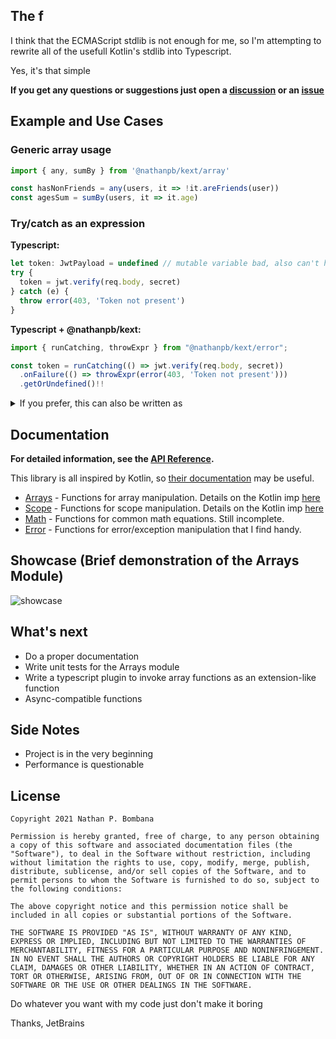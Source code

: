 ## The f

I think that the ECMAScript stdlib is not enough for me, so I'm attempting to rewrite all of the usefull Kotlin's stdlib into Typescript.

Yes, it's that simple

**If you get any questions or suggestions just open a [discussion](https://github.com/NathanPB/kext/discussions) or an [issue](https://github.com/NathanPB/kext/issues)**

## Example and Use Cases

### Generic array usage

```ts
import { any, sumBy } from '@nathanpb/kext/array'

const hasNonFriends = any(users, it => !it.areFriends(user))
const agesSum = sumBy(users, it => it.age)
```

### Try/catch as an expression

**Typescript:**

```ts
let token: JwtPayload = undefined // mutable variable bad, also can't have it's type inferred
try {
  token = jwt.verify(req.body, secret)
} catch (e) {
  throw error(403, 'Token not present')
}
```

**Typescript + @nathanpb/kext:**

```ts
import { runCatching, throwExpr } from "@nathanpb/kext/error";

const token = runCatching(() => jwt.verify(req.body, secret))
  .onFailure(() => throwExpr(error(403, 'Token not present')))
  .getOrUndefined()!!
```

<details>
  <summary>If you prefer, this can also be written as</summary>

  ```ts
  const token = runCatching(() => jwt.verify(req.body, secret))
    .recover(() => throwExpr(error(403, 'Token not present')))
    .getOrThrow()
  ```

  ```ts
  const token = runCatching(() => jwt.verify(req.body, secret))
    .recover(() => { throw error(403, 'Token not present') })
    .getOrThrow()
  ```
</details>

## Documentation

**For detailed information, see the [API Reference](https://kext.nathanpb.dev).**

This library is all inspired by Kotlin, so [their documentation](https://kotlinlang.org/docs/home.html) may be useful.

- [Arrays](https://kext.nathanpb.dev/modules/array.html) - Functions for array manipulation. Details on the Kotlin imp [here](https://kotlinlang.org/api/latest/jvm/stdlib/kotlin.collections/-list/)
- [Scope](https://kext.nathanpb.dev/modules/scope.html) - Functions for scope manipulation. Details on the Kotlin imp [here](https://kotlinlang.org/docs/scope-functions.html)
- [Math](https://kext.nathanpb.dev/modules/math.html) - Functions for common math equations. Still incomplete.
- [Error](https://kext.nathanpb.dev/modules/error.html) - Functions for error/exception manipulation that I find handy.

## Showcase (Brief demonstration of the Arrays Module)
![showcase](https://user-images.githubusercontent.com/18128642/125735762-57d008b4-73c2-4d85-b6b8-87f3a37d5e08.gif)


## What's next

- Do a proper documentation
- Write unit tests for the Arrays module
- Write a typescript plugin to invoke array functions as an extension-like function
- Async-compatible functions

## Side Notes

- Project is in the very beginning
- Performance is questionable


## License

```
Copyright 2021 Nathan P. Bombana

Permission is hereby granted, free of charge, to any person obtaining a copy of this software and associated documentation files (the "Software"), to deal in the Software without restriction, including without limitation the rights to use, copy, modify, merge, publish, distribute, sublicense, and/or sell copies of the Software, and to permit persons to whom the Software is furnished to do so, subject to the following conditions:

The above copyright notice and this permission notice shall be included in all copies or substantial portions of the Software.

THE SOFTWARE IS PROVIDED "AS IS", WITHOUT WARRANTY OF ANY KIND, EXPRESS OR IMPLIED, INCLUDING BUT NOT LIMITED TO THE WARRANTIES OF MERCHANTABILITY, FITNESS FOR A PARTICULAR PURPOSE AND NONINFRINGEMENT. IN NO EVENT SHALL THE AUTHORS OR COPYRIGHT HOLDERS BE LIABLE FOR ANY CLAIM, DAMAGES OR OTHER LIABILITY, WHETHER IN AN ACTION OF CONTRACT, TORT OR OTHERWISE, ARISING FROM, OUT OF OR IN CONNECTION WITH THE SOFTWARE OR THE USE OR OTHER DEALINGS IN THE SOFTWARE.
```

Do whatever you want with my code just don't make it boring







Thanks, JetBrains

